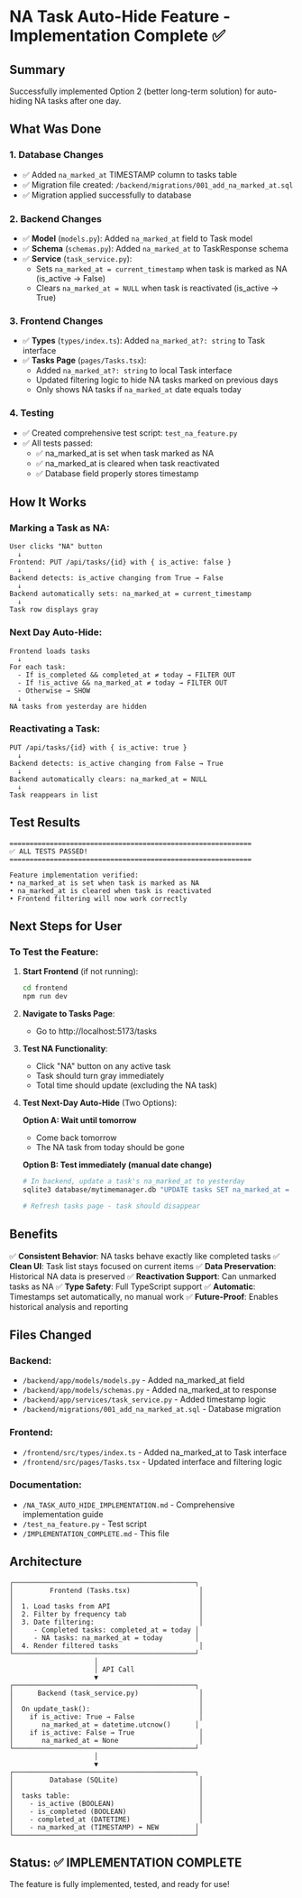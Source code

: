 # NA Task Auto-Hide Feature - Implementation Complete ✅

## Summary
Successfully implemented Option 2 (better long-term solution) for auto-hiding NA tasks after one day.

## What Was Done

### 1. Database Changes
- ✅ Added `na_marked_at` TIMESTAMP column to tasks table
- ✅ Migration file created: `/backend/migrations/001_add_na_marked_at.sql`
- ✅ Migration applied successfully to database

### 2. Backend Changes
- ✅ **Model** (`models.py`): Added `na_marked_at` field to Task model
- ✅ **Schema** (`schemas.py`): Added `na_marked_at` to TaskResponse schema
- ✅ **Service** (`task_service.py`): 
  - Sets `na_marked_at = current_timestamp` when task is marked as NA (is_active → False)
  - Clears `na_marked_at = NULL` when task is reactivated (is_active → True)

### 3. Frontend Changes
- ✅ **Types** (`types/index.ts`): Added `na_marked_at?: string` to Task interface
- ✅ **Tasks Page** (`pages/Tasks.tsx`):
  - Added `na_marked_at?: string` to local Task interface
  - Updated filtering logic to hide NA tasks marked on previous days
  - Only shows NA tasks if `na_marked_at` date equals today

### 4. Testing
- ✅ Created comprehensive test script: `test_na_feature.py`
- ✅ All tests passed:
  - ✅ na_marked_at is set when task marked as NA
  - ✅ na_marked_at is cleared when task reactivated
  - ✅ Database field properly stores timestamp

## How It Works

### Marking a Task as NA:
```
User clicks "NA" button
  ↓
Frontend: PUT /api/tasks/{id} with { is_active: false }
  ↓
Backend detects: is_active changing from True → False
  ↓
Backend automatically sets: na_marked_at = current_timestamp
  ↓
Task row displays gray
```

### Next Day Auto-Hide:
```
Frontend loads tasks
  ↓
For each task:
  - If is_completed && completed_at ≠ today → FILTER OUT
  - If !is_active && na_marked_at ≠ today → FILTER OUT
  - Otherwise → SHOW
  ↓
NA tasks from yesterday are hidden
```

### Reactivating a Task:
```
PUT /api/tasks/{id} with { is_active: true }
  ↓
Backend detects: is_active changing from False → True
  ↓
Backend automatically clears: na_marked_at = NULL
  ↓
Task reappears in list
```

## Test Results
```
============================================================
✅ ALL TESTS PASSED!
============================================================

Feature implementation verified:
• na_marked_at is set when task is marked as NA
• na_marked_at is cleared when task is reactivated
• Frontend filtering will now work correctly
```

## Next Steps for User

### To Test the Feature:
1. **Start Frontend** (if not running):
   ```bash
   cd frontend
   npm run dev
   ```

2. **Navigate to Tasks Page**:
   - Go to http://localhost:5173/tasks

3. **Test NA Functionality**:
   - Click "NA" button on any active task
   - Task should turn gray immediately
   - Total time should update (excluding the NA task)

4. **Test Next-Day Auto-Hide** (Two Options):

   **Option A: Wait until tomorrow**
   - Come back tomorrow
   - The NA task from today should be gone

   **Option B: Test immediately (manual date change)**
   ```bash
   # In backend, update a task's na_marked_at to yesterday
   sqlite3 database/mytimemanager.db "UPDATE tasks SET na_marked_at = datetime('now', '-1 day'), is_active = 0 WHERE id = 9;"
   
   # Refresh tasks page - task should disappear
   ```

## Benefits

✅ **Consistent Behavior**: NA tasks behave exactly like completed tasks
✅ **Clean UI**: Task list stays focused on current items
✅ **Data Preservation**: Historical NA data is preserved
✅ **Reactivation Support**: Can unmarked tasks as NA
✅ **Type Safety**: Full TypeScript support
✅ **Automatic**: Timestamps set automatically, no manual work
✅ **Future-Proof**: Enables historical analysis and reporting

## Files Changed

### Backend:
- `/backend/app/models/models.py` - Added na_marked_at field
- `/backend/app/models/schemas.py` - Added na_marked_at to response
- `/backend/app/services/task_service.py` - Added timestamp logic
- `/backend/migrations/001_add_na_marked_at.sql` - Database migration

### Frontend:
- `/frontend/src/types/index.ts` - Added na_marked_at to Task interface
- `/frontend/src/pages/Tasks.tsx` - Updated interface and filtering logic

### Documentation:
- `/NA_TASK_AUTO_HIDE_IMPLEMENTATION.md` - Comprehensive implementation guide
- `/test_na_feature.py` - Test script
- `/IMPLEMENTATION_COMPLETE.md` - This file

## Architecture

```
┌─────────────────────────────────────────────┐
│         Frontend (Tasks.tsx)                 │
│                                              │
│  1. Load tasks from API                      │
│  2. Filter by frequency tab                  │
│  3. Date filtering:                          │
│     - Completed tasks: completed_at = today │
│     - NA tasks: na_marked_at = today        │
│  4. Render filtered tasks                    │
└─────────────────────────────────────────────┘
                     │
                     │ API Call
                     ▼
┌─────────────────────────────────────────────┐
│      Backend (task_service.py)               │
│                                              │
│  On update_task():                           │
│    if is_active: True → False                │
│       na_marked_at = datetime.utcnow()      │
│    if is_active: False → True                │
│       na_marked_at = None                    │
└─────────────────────────────────────────────┘
                     │
                     ▼
┌─────────────────────────────────────────────┐
│         Database (SQLite)                    │
│                                              │
│  tasks table:                                │
│    - is_active (BOOLEAN)                     │
│    - is_completed (BOOLEAN)                  │
│    - completed_at (DATETIME)                 │
│    - na_marked_at (TIMESTAMP) ⬅️ NEW         │
└─────────────────────────────────────────────┘
```

## Status: ✅ IMPLEMENTATION COMPLETE

The feature is fully implemented, tested, and ready for use!
